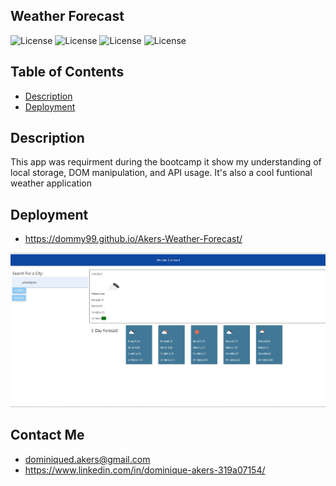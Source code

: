 ## Weather Forecast

![License](https://img.shields.io/badge/HTML5-E34F26?style=for-the-badge&logo=html5&logoColor=white)
![License](https://img.shields.io/badge/JavaScript-323330?style=for-the-badge&logo=javascript&logoColor=F7DF1E)
![License](https://img.shields.io/badge/CSS3-1572B6?style=for-the-badge&logo=css3&logoColor=white)
![License](https://img.shields.io/badge/Material%20UI-007FFF?style=for-the-badge&logo=mui&logoColor=white)

## Table of Contents

- [Description](#Description)
- [Deployment](#Deployment)

## Description

This app was requirment during the bootcamp it show my understanding of local storage, DOM manipulation, and API usage. It's also a cool funtional weather application

## Deployment

- https://dommy99.github.io/Akers-Weather-Forecast/

![](assets\images\weather-api.JPG)

## Contact Me

- dominiqued.akers@gmail.com
- https://www.linkedin.com/in/dominique-akers-319a07154/
